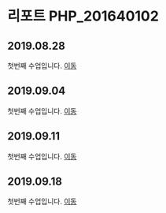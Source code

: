 # 리포트 PHP_201640102

## 2019.08.28
 첫번째 수업입니다. [이동](./01)

## 2019.09.04
 첫번째 수업입니다. [이동](./02)

## 2019.09.11
 첫번째 수업입니다. [이동](./03)

## 2019.09.18
 첫번째 수업입니다. [이동](./04)